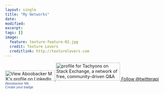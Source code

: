 ```yaml
---
layout: single
title: "My Networks"
date: 
modified:
excerpt:
tags: []
image:
  feature: texture-feature-02.jpg
  credit: Texture Lovers
  creditlink: http://texturelovers.com
---
```

<a href="http://in.linkedin.com/pub/aboobacker-m-k/5a/141/303">
	<img src="https://static.licdn.com/scds/common/u/img/webpromo/btn_viewmy_160x33.png" width="160" height="33" border="0" alt="View Aboobacker M K's profile on LinkedIn">
</a>
<a href="https://stackexchange.com/users/1130073">
	<img src="https://stackexchange.com/users/flair/1130073.png" width="208" height="58" alt="profile for Tachyons on Stack Exchange, a network of free, community-driven Q&amp;A sites" title="profile for Tachyons on Stack Exchange, a network of free, community-driven Q&amp;A sites">
</a>
<a href="https://twitter.com/abvayad" class="twitter-follow-button" data-show-count="false" data-lang="en">Follow @twitterapi</a>
<!-- Facebook Badge START --><a href="https://www.facebook.com/aboobacker.mk" title="Aboobacker Mk" style="font-family: &quot;lucida grande&quot;,tahoma,verdana,arial,sans-serif; font-size: 11px; font-variant: normal; font-style: normal; font-weight: normal; color: #3B5998; text-decoration: none;" target="_TOP">Aboobacker Mk</a><br /><a href="https://www.facebook.com/aboobacker.mk" title="Aboobacker Mk" target="_TOP"><img class="img" src="https://badge.facebook.com/badge/100000487434660.1761.224532224.png" style="border: 0px;" alt="" /></a><br /><a href="https://www.facebook.com/badges/" title="Make your own badge!" style="font-family: &quot;lucida grande&quot;,tahoma,verdana,arial,sans-serif; font-size: 11px; font-variant: normal; font-style: normal; font-weight: normal; color: #3B5998; text-decoration: none;" target="_TOP">Create your badge</a><!-- Facebook Badge END -->
<script>
	!function(d,s,id){var js,fjs=d.getElementsByTagName(s)[0];if(!d.getElementById(id)){js=d.createElement(s);js.id=id;js.src="//platform.twitter.com/widgets.js";fjs.parentNode.insertBefore(js,fjs);}}(document,"script","twitter-wjs");
</script>
